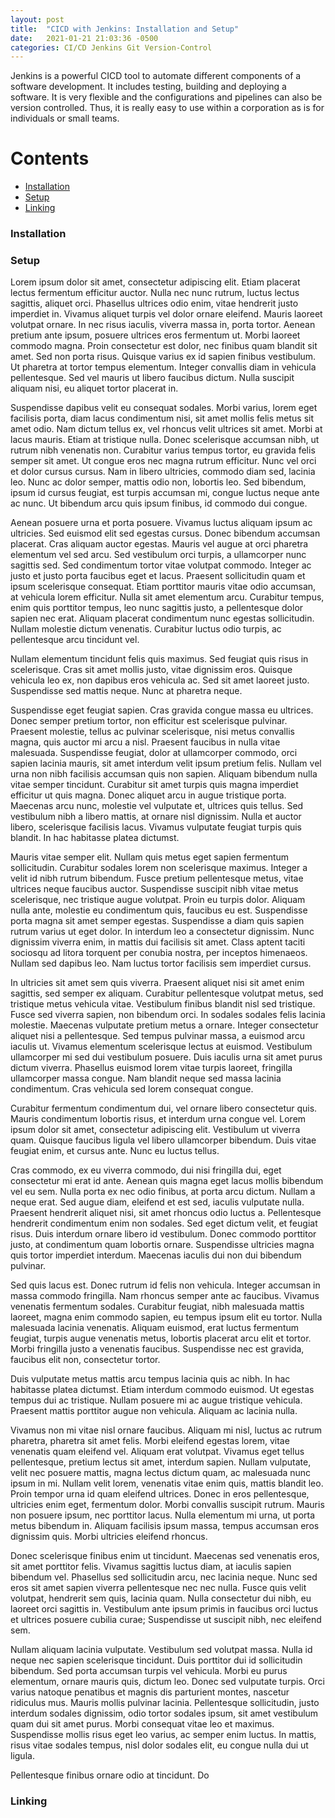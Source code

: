 ```yaml
---
layout: post
title:  "CICD with Jenkins: Installation and Setup"
date:   2021-01-21 21:03:36 -0500
categories: CI/CD Jenkins Git Version-Control
---
```


Jenkins is a powerful CICD tool to automate different components of a software development. It includes testing, building and deploying a software. It is very flexible and the configurations and pipelines can also be version controlled. Thus, it is really easy to use within a corporation as is for individuals or small teams.

# Contents
 - [Installation](#installation) 
 - [Setup](#setup)
 - [Linking](#Linking)

### Installation

### Setup

 Lorem ipsum dolor sit amet, consectetur adipiscing elit. Etiam placerat lectus fermentum efficitur auctor. Nulla nec nunc rutrum, luctus lectus sagittis, aliquet orci. Phasellus ultrices odio enim, vitae hendrerit justo imperdiet in. Vivamus aliquet turpis vel dolor ornare eleifend. Mauris laoreet volutpat ornare. In nec risus iaculis, viverra massa in, porta tortor. Aenean pretium ante ipsum, posuere ultrices eros fermentum ut. Morbi laoreet commodo magna. Proin consectetur est dolor, nec finibus quam blandit sit amet. Sed non porta risus. Quisque varius ex id sapien finibus vestibulum. Ut pharetra at tortor tempus elementum. Integer convallis diam in vehicula pellentesque. Sed vel mauris ut libero faucibus dictum. Nulla suscipit aliquam nisi, eu aliquet tortor placerat in.

Suspendisse dapibus velit eu consequat sodales. Morbi varius, lorem eget facilisis porta, diam lacus condimentum nisi, sit amet mollis felis metus sit amet odio. Nam dictum tellus ex, vel rhoncus velit ultrices sit amet. Morbi at lacus mauris. Etiam at tristique nulla. Donec scelerisque accumsan nibh, ut rutrum nibh venenatis non. Curabitur varius tempus tortor, eu gravida felis semper sit amet. Ut congue eros nec magna rutrum efficitur. Nunc vel orci et dolor cursus cursus. Nam in libero ultricies, commodo diam sed, lacinia leo. Nunc ac dolor semper, mattis odio non, lobortis leo. Sed bibendum, ipsum id cursus feugiat, est turpis accumsan mi, congue luctus neque ante ac nunc. Ut bibendum arcu quis ipsum finibus, id commodo dui congue.

Aenean posuere urna et porta posuere. Vivamus luctus aliquam ipsum ac ultricies. Sed euismod elit sed egestas cursus. Donec bibendum accumsan placerat. Cras aliquam auctor egestas. Mauris vel augue at orci pharetra elementum vel sed arcu. Sed vestibulum orci turpis, a ullamcorper nunc sagittis sed. Sed condimentum tortor vitae volutpat commodo. Integer ac justo et justo porta faucibus eget et lacus. Praesent sollicitudin quam et ipsum scelerisque consequat. Etiam porttitor mauris vitae odio accumsan, at vehicula lorem efficitur. Nulla sit amet elementum arcu. Curabitur tempus, enim quis porttitor tempus, leo nunc sagittis justo, a pellentesque dolor sapien nec erat. Aliquam placerat condimentum nunc egestas sollicitudin. Nullam molestie dictum venenatis. Curabitur luctus odio turpis, ac pellentesque arcu tincidunt vel.

Nullam elementum tincidunt felis quis maximus. Sed feugiat quis risus in scelerisque. Cras sit amet mollis justo, vitae dignissim eros. Quisque vehicula leo ex, non dapibus eros vehicula ac. Sed sit amet laoreet justo. Suspendisse sed mattis neque. Nunc at pharetra neque.

Suspendisse eget feugiat sapien. Cras gravida congue massa eu ultrices. Donec semper pretium tortor, non efficitur est scelerisque pulvinar. Praesent molestie, tellus ac pulvinar scelerisque, nisi metus convallis magna, quis auctor mi arcu a nisl. Praesent faucibus in nulla vitae malesuada. Suspendisse feugiat, dolor at ullamcorper commodo, orci sapien lacinia mauris, sit amet interdum velit ipsum pretium felis. Nullam vel urna non nibh facilisis accumsan quis non sapien. Aliquam bibendum nulla vitae semper tincidunt. Curabitur sit amet turpis quis magna imperdiet efficitur ut quis magna. Donec aliquet arcu in augue tristique porta. Maecenas arcu nunc, molestie vel vulputate et, ultrices quis tellus. Sed vestibulum nibh a libero mattis, at ornare nisl dignissim. Nulla et auctor libero, scelerisque facilisis lacus. Vivamus vulputate feugiat turpis quis blandit. In hac habitasse platea dictumst.

Mauris vitae semper elit. Nullam quis metus eget sapien fermentum sollicitudin. Curabitur sodales lorem non scelerisque maximus. Integer a velit id nibh rutrum bibendum. Fusce pretium pellentesque metus, vitae ultrices neque faucibus auctor. Suspendisse suscipit nibh vitae metus scelerisque, nec tristique augue volutpat. Proin eu turpis dolor. Aliquam nulla ante, molestie eu condimentum quis, faucibus eu est. Suspendisse porta magna sit amet semper egestas. Suspendisse a diam quis sapien rutrum varius ut eget dolor. In interdum leo a consectetur dignissim. Nunc dignissim viverra enim, in mattis dui facilisis sit amet. Class aptent taciti sociosqu ad litora torquent per conubia nostra, per inceptos himenaeos. Nullam sed dapibus leo. Nam luctus tortor facilisis sem imperdiet cursus.

In ultricies sit amet sem quis viverra. Praesent aliquet nisi sit amet enim sagittis, sed semper ex aliquam. Curabitur pellentesque volutpat metus, sed tristique metus vehicula vitae. Vestibulum finibus blandit nisl sed tristique. Fusce sed viverra sapien, non bibendum orci. In sodales sodales felis lacinia molestie. Maecenas vulputate pretium metus a ornare. Integer consectetur aliquet nisi a pellentesque. Sed tempus pulvinar massa, a euismod arcu iaculis ut. Vivamus elementum scelerisque lectus at euismod. Vestibulum ullamcorper mi sed dui vestibulum posuere. Duis iaculis urna sit amet purus dictum viverra. Phasellus euismod lorem vitae turpis laoreet, fringilla ullamcorper massa congue. Nam blandit neque sed massa lacinia condimentum. Cras vehicula sed lorem consequat congue.

Curabitur fermentum condimentum dui, vel ornare libero consectetur quis. Mauris condimentum lobortis risus, et interdum urna congue vel. Lorem ipsum dolor sit amet, consectetur adipiscing elit. Vestibulum ut viverra quam. Quisque faucibus ligula vel libero ullamcorper bibendum. Duis vitae feugiat enim, et cursus ante. Nunc eu luctus tellus.

Cras commodo, ex eu viverra commodo, dui nisi fringilla dui, eget consectetur mi erat id ante. Aenean quis magna eget lacus mollis bibendum vel eu sem. Nulla porta ex nec odio finibus, at porta arcu dictum. Nullam a neque erat. Sed augue diam, eleifend et est sed, iaculis vulputate nulla. Praesent hendrerit aliquet nisi, sit amet rhoncus odio luctus a. Pellentesque hendrerit condimentum enim non sodales. Sed eget dictum velit, et feugiat risus. Duis interdum ornare libero id vestibulum. Donec commodo porttitor justo, at condimentum quam lobortis ornare. Suspendisse ultricies magna quis tortor imperdiet interdum. Maecenas iaculis dui non dui bibendum pulvinar.

Sed quis lacus est. Donec rutrum id felis non vehicula. Integer accumsan in massa commodo fringilla. Nam rhoncus semper ante ac faucibus. Vivamus venenatis fermentum sodales. Curabitur feugiat, nibh malesuada mattis laoreet, magna enim commodo sapien, eu tempus ipsum elit eu tortor. Nulla malesuada lacinia venenatis. Aliquam euismod, erat luctus fermentum feugiat, turpis augue venenatis metus, lobortis placerat arcu elit et tortor. Morbi fringilla justo a venenatis faucibus. Suspendisse nec est gravida, faucibus elit non, consectetur tortor.

Duis vulputate metus mattis arcu tempus lacinia quis ac nibh. In hac habitasse platea dictumst. Etiam interdum commodo euismod. Ut egestas tempus dui ac tristique. Nullam posuere mi ac augue tristique vehicula. Praesent mattis porttitor augue non vehicula. Aliquam ac lacinia nulla.

Vivamus non mi vitae nisl ornare faucibus. Aliquam mi nisl, luctus ac rutrum pharetra, pharetra sit amet felis. Morbi eleifend egestas lorem, vitae venenatis quam eleifend vel. Aliquam erat volutpat. Vivamus eget tellus pellentesque, pretium lectus sit amet, interdum sapien. Nullam vulputate, velit nec posuere mattis, magna lectus dictum quam, ac malesuada nunc ipsum in mi. Nullam velit lorem, venenatis vitae enim quis, mattis blandit leo. Proin tempor urna id quam eleifend ultrices. Donec in eros pellentesque, ultricies enim eget, fermentum dolor. Morbi convallis suscipit rutrum. Mauris non posuere ipsum, nec porttitor lacus. Nulla elementum mi urna, ut porta metus bibendum in. Aliquam facilisis ipsum massa, tempus accumsan eros dignissim quis. Morbi ultricies eleifend rhoncus.

Donec scelerisque finibus enim ut tincidunt. Maecenas sed venenatis eros, sit amet porttitor felis. Vivamus sagittis luctus diam, at iaculis sapien bibendum vel. Phasellus sed sollicitudin arcu, nec lacinia neque. Nunc sed eros sit amet sapien viverra pellentesque nec nec nulla. Fusce quis velit volutpat, hendrerit sem quis, lacinia quam. Nulla consectetur dui nibh, eu laoreet orci sagittis in. Vestibulum ante ipsum primis in faucibus orci luctus et ultrices posuere cubilia curae; Suspendisse ut suscipit nibh, nec eleifend sem.

Nullam aliquam lacinia vulputate. Vestibulum sed volutpat massa. Nulla id neque nec sapien scelerisque tincidunt. Duis porttitor dui id sollicitudin bibendum. Sed porta accumsan turpis vel vehicula. Morbi eu purus elementum, ornare mauris quis, dictum leo. Donec sed vulputate turpis. Orci varius natoque penatibus et magnis dis parturient montes, nascetur ridiculus mus. Mauris mollis pulvinar lacinia. Pellentesque sollicitudin, justo interdum sodales dignissim, odio tortor sodales ipsum, sit amet vestibulum quam dui sit amet purus. Morbi consequat vitae leo et maximus. Suspendisse mollis risus eget leo varius, ac semper enim luctus. In mattis, risus vitae sodales tempus, nisl dolor sodales elit, eu congue nulla dui ut ligula.

Pellentesque finibus ornare odio at tincidunt. Do

### Linking